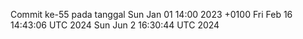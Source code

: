 Commit ke-55 pada tanggal Sun Jan 01 14:00 2023 +0100
Fri Feb 16 14:43:06 UTC 2024
Sun Jun  2 16:30:44 UTC 2024
